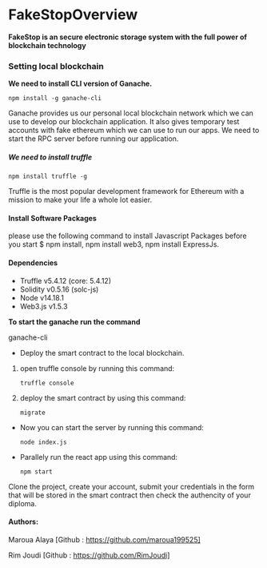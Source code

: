 # FakeStopOverview
**FakeStop is an secure electronic storage system with the full power of blockchain technology**

###  Setting local blockchain
**We need to install CLI version of Ganache.**

`npm install -g ganache-cli`

Ganache provides us our personal local blockchain network which we can use to develop our blockchain application. It also gives temporary test accounts with fake ethereum which we can use to run our apps. We need to start the RPC server before running our application.

##### We need to install truffle
`npm install truffle -g`

Truffle is the most popular development framework for Ethereum with a mission to make your life a whole lot easier.

#### Install Software Packages
please use the following command to install Javascript Packages before you start $ npm install, npm install web3, npm install ExpressJs.

#### Dependencies
- Truffle v5.4.12 (core: 5.4.12)
- Solidity v0.5.16 (solc-js)
- Node v14.18.1
- Web3.js v1.5.3

**To start the ganache run the command**

ganache-cli

* Deploy the smart contract to the local blockchain.

1. open truffle console by running this command:

    `truffle console`
 
2. deploy the smart contract by using this command:

     `migrate`

* Now you can start the server by running this command:

     `node index.js`

* Parallely run the react app using this command:

     ```npm start```




> 
Clone the project, create your account, submit your credentials in the form that will be stored in the smart contract then check the authencity of your diploma.


#### Authors:

Maroua Alaya [Github : https://github.com/maroua199525]

Rim Joudi [Github : https://github.com/RimJoudi]
